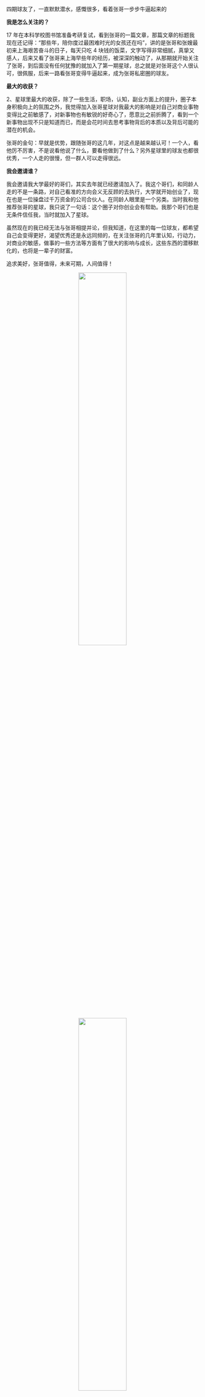 四期球友了，一直默默潜水，感慨很多，看着张哥一步步牛逼起来的

**我是怎么关注的？**

17 年在本科学校图书馆准备考研复试，看到张哥的一篇文章，那篇文章的标题我现在还记得：“那些年，陪你度过最困难时光的女孩还在吗”，讲的是张哥和张嫂最初来上海艰苦奋斗的日子，每天只吃 4 块钱的饭菜，文字写得非常细腻，真挚又感人，后来又看了张哥来上海早些年的经历，被深深的触动了，从那期就开始关注了张哥，到后面没有任何犹豫的就加入了第一期星球，总之就是对张哥这个人很认可，很佩服，后来一路看张哥变得牛逼起来，成为张哥私密圈的球友。

**最大的收获？**

2、星球里最大的收获，除了一些生活，职场，认知，副业方面上的提升，圈子本身积极向上的氛围之外，我觉得加入张哥星球对我最大的影响是对自己对商业事物变得比之前敏感了，对新事物也有敏锐的好奇心了，愿意比之前折腾了，看到一个新事物出现不只是知道而已，而是会花时间去思考事物背后的本质以及背后可能的潜在的机会。

张哥的金句：早就是优势，跟随张哥的这几年，对这点是越来越认可！一个人，看他厉不厉害，不是说看他说了什么，要看他做到了什么？另外星球里的球友也都很优秀，一个人走的很慢，但一群人可以走得很远。

**我会邀请谁？**

我会邀请我大学最好的哥们，其实去年就已经邀请加入了。我这个哥们，和同龄人走的不是一条路，对自己看准的方向会义无反顾的去执行，大学就开始创业了，现在也是一位操盘过千万资金的公司合伙人。在同龄人眼里是一个另类。当时我和他推荐张哥的星球，我只说了一句话：这个圈子对你创业会有帮助。我那个哥们也是无条件信任我，当时就加入了星球。

虽然现在的我已经无法与张哥相提并论，但我知道，在这里的每一位球友，都希望自己会变得更好，渴望优秀还是永远同频的，在关注张哥的几年里认知，行动力，对商业的敏感，做事的一些方法等方面有了很大的影响与成长，这些东西的潜移默化的，也将是一辈子的财富。

追求美好，张哥值得，未来可期，人间值得！

<center> 
  <img src="https://cdn.jsdelivr.net/gh/rongweihe/ImageHost01/stormzhangnb.png" width="50%"/>
</center>

<center> <img src="https://cdn.jsdelivr.net/gh/rongweihe/ImageHost01/zgnb.png" width="50%"/></center>

